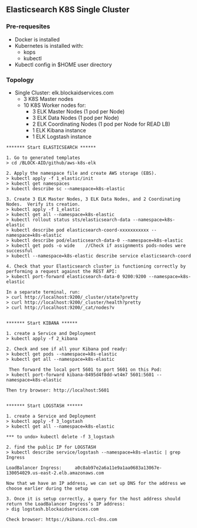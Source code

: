 ## Elasticsearch K8S Single Cluster

### Pre-requesites
+ Docker is installed
+ Kubernetes is installed with:
  + kops
  + kubectl
+ Kubectl config in $HOME user directory

### Topology
  + Single Cluster: elk.blockaidservices.com
    + 3 K8S Master nodes
    + 10 K8S Worker nodes for:
      + 3 ELK Master Nodes (1 pod per Node)
      + 3 ELK Data Nodes (1 pod per Node)
      + 2 ELK Coordinating Nodes (1 pod per Node for READ LB)
      + 1 ELK Kibana instance
      + 1 ELK Logstash instance
```
******* Start ELASTICSEARCH ******

1. Go to generated templates
> cd /BLOCK-AID/github/aws-k8s-elk

2. Apply the namespace file and create AWS storage (EBS).
> kubectl apply -f 1_elastic/init
> kubectl get namespaces
> kubectl describe sc --namespace=k8s-elastic

3. Create 3 ELK Master Nodes, 3 ELK Data Nodes, and 2 Coordinating Nodes.  Verify its creation.
> kubectl apply -f 1_elastic
> kubectl get all --namespace=k8s-elastic
> kubectl rollout status sts/elasticsearch-data --namespace=k8s-elastic
> kubectl describe pod elasticsearch-coord-xxxxxxxxxxx --namespace=k8s-elastic
> kubectl describe pod/elasticsearch-data-0 --namespace=k8s-elastic
> kubectl get pods -o wide    //Check if assignments pods-nodes were successful
> kubectl --namespace=k8s-elastic describe service elasticsearch-coord

4. Check that your Elasticsearch cluster is functioning correctly by performing a request against the REST API:
> kubectl port-forward elasticsearch-data-0 9200:9200 --namespace=k8s-elastic

In a separate terminal, run:
> curl http://localhost:9200/_cluster/state?pretty
> curl http://localhost:9200/_cluster/health?pretty
> curl http://localhost:9200/_cat/nodes?v


******* Start KIBANA ******

1. create a Service and Deployment
> kubectl apply -f 2_kibana

2. Check and see if all your Kibana pod ready:
> kubectl get pods --namespace=k8s-elastic
> kubectl get all --namespace=k8s-elastic

 Then forward the local port 5601 to port 5601 on this Pod:
> kubectl port-forward kibana-8495d4f8dd-wt4m7 5601:5601 --namespace=k8s-elastic

Then try browser: http://localhost:5601


******* Start LOGSTASH ******

1. create a Service and Deployment
> kubectl apply -f 3_logstash
> kubectl get all --namespace=k8s-elastic

*** to undo> kubectl delete -f 3_logstash

2. find the public IP for LOGSTASH
> kubectl describe service/logstash --namespace=k8s-elastic | grep Ingress

LoadBalancer Ingress:     a0c8ab97e2a6a11e9a1aa0683a13067e-130054029.us-east-2.elb.amazonaws.com

Now that we have an IP address, we can set up DNS for the address we choose earlier during the setup

3. Once it is setup correctly, a query for the host address should return the LoadBalancer Ingress’s IP address:
> dig logstash.blockaidservices.com

Check browser: https://kibana.rccl-dns.com
```
